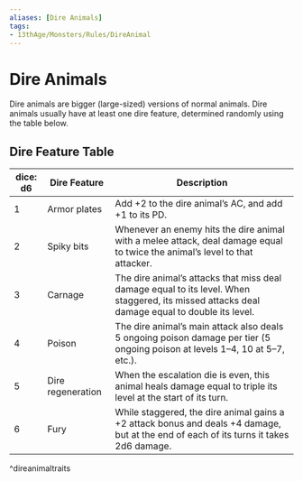 ```yaml
---
aliases: [Dire Animals]
tags: 
- 13thAge/Monsters/Rules/DireAnimal
---
```

# Dire Animals

Dire animals are bigger (large-sized) versions of normal animals. Dire animals usually have at least one dire feature, determined randomly using the table below.

## Dire Feature Table

| dice: d6 | **Dire Feature**      | **Description**                                                                                                                                   |
| -------- | ----------------- | --------------------------------------------------------------------------------------------------------------------------------------------- |
| 1        | Armor plates      | Add +2 to the dire animal’s AC, and add +1 to its PD.                                                                                         |
| 2        | Spiky bits        | Whenever an enemy hits the dire animal with a melee attack, deal damage equal to twice the animal’s level to that attacker.                   |
| 3        | Carnage           | The dire animal’s attacks that miss deal damage equal to its level. When staggered, its missed attacks deal damage equal to double its level. |
| 4        | Poison            | The dire animal’s main attack also deals 5 ongoing poison damage per tier (5 ongoing poison at levels 1–4, 10 at 5–7, etc.).                  |
| 5        | Dire regeneration | When the escalation die is even, this animal heals damage equal to triple its level at the start of its turn.                                 |
| 6        | Fury              | While staggered, the dire animal gains a +2 attack bonus and deals +4 damage, but at the end of each of its turns it takes 2d6 damage.        |
^direanimaltraits





